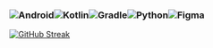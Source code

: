 ### ![Android](https://img.shields.io/badge/Android-3DDC84?style=for-the-badge&logo=android&logoColor=white)![Kotlin](https://img.shields.io/badge/kotlin-%237F52FF.svg?style=for-the-badge&logo=kotlin&logoColor=white)![Gradle](https://img.shields.io/badge/Gradle-02303A.svg?style=for-the-badge&logo=Gradle&logoColor=white)![Python](https://img.shields.io/badge/python-3670A0?style=for-the-badge&logo=python&logoColor=ffdd54)![Figma](https://img.shields.io/badge/figma-%23F24E1E.svg?style=for-the-badge&logo=figma&logoColor=white)

[![GitHub Streak](https://streak-stats.demolab.com?user=arcanegolem&theme=tokyonight&border_radius=10&mode=weekly)](https://git.io/streak-stats)

